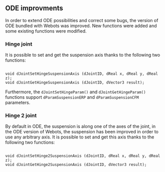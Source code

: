 ## ODE improvments

In order to extend ODE possibilities and correct some bugs, the version of ODE
bundled with Webots was improved. New functions were added and some existing
functions were modified.

### Hinge joint

It is possible to set and get the suspension axis thanks to the following two
functions:

```

void dJointSetHingeSuspensionAxis (dJointID, dReal x, dReal y, dReal z);
void dJointGetHingeSuspensionAxis (dJointID, dVector3 result);
```

Furthermore, the `dJointSetHingeParam()` and `dJointGetHingeParam()` functions
support `dParamSuspensionERP` and `dParamSuspensionCFM` parameters.

### Hinge 2 joint

By default in ODE, the suspension is along one of the axes of the joint, in the
ODE version of Webots, the suspension has been improved in order to use any
arbitrary axis. It is possible to set and get this axis thanks to the following
two functions:

```

void dJointSetHinge2SuspensionAxis (dJointID, dReal x, dReal y, dReal z);
void dJointGetHinge2SuspensionAxis (dJointID, dVector3 result);
```


